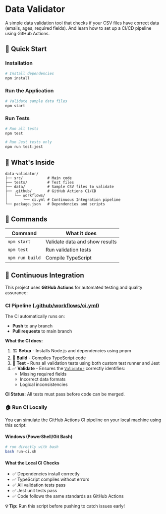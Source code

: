 # Data Validator

A simple data validation tool that checks if your CSV files have correct data (emails, ages, required fields). And learn how to set up a CI/CD pipeline using GitHub Actions.

## 🚀 Quick Start

### Installation

```bash
# Install dependencies
npm install
```

### Run the Application

```bash
# Validate sample data files
npm start
```

### Run Tests

```bash
# Run all tests
npm test

# Run Jest tests only
npm run test:jest
```

## 📁 What's Inside

```
data-validator/
├── src/           # Main code
├── tests/         # Test files
├── data/          # Sample CSV files to validate
├── .github/       # GitHub Actions CI/CD
│   └── workflows/
│       └── ci.yml # Continuous Integration pipeline
└── package.json   # Dependencies and scripts
```

## 🎯 Commands

| Command         | What it does                   |
| --------------- | ------------------------------ |
| `npm start`     | Validate data and show results |
| `npm test`      | Run validation tests           |
| `npm run build` | Compile TypeScript             |

## 🔄 Continuous Integration

This project uses **GitHub Actions** for automated testing and quality assurance:

### CI Pipeline ([.github/workflows/ci.yml](.github/workflows/ci.yml))

The CI automatically runs on:

- **Push** to any branch
- **Pull requests** to main branch

**What the CI does:**

1. 🏗️ **Setup** - Installs Node.js and dependencies using pnpm
2. 🔨 **Build** - Compiles TypeScript code
3. 🧪 **Test** - Runs all validation tests using both custom test runner and Jest
4. ✅ **Validate** - Ensures the [`Validator`](src/validator.ts) correctly identifies:
   - Missing required fields
   - Incorrect data formats
   - Logical inconsistencies

**CI Status:** All tests must pass before code can be merged.

### 🏠 Run CI Locally

You can simulate the GitHub Actions CI pipeline on your local machine using this script:

#### Windows (PowerShell/Git Bash)

```bash
# run directly with bash
bash run-ci.sh
```

#### What the Local CI Checks

- ✅ Dependencies install correctly
- ✅ TypeScript compiles without errors
- ✅ All validation tests pass
- ✅ Jest unit tests pass
- ✅ Code follows the same standards as GitHub Actions

**💡 Tip:** Run this script before pushing to catch issues early!
